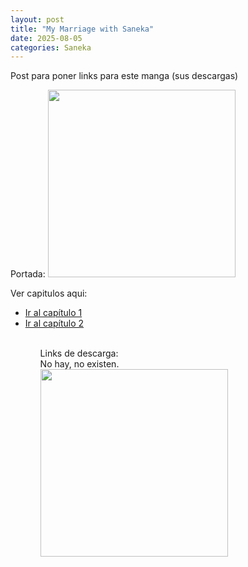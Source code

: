 ```yaml
---
layout: post
title: "My Marriage with Saneka"
date: 2025-08-05
categories: Saneka
---
```


Post para poner links para este manga (sus descargas)

Portada:
<img src="{{ site.baseurl }}/assets/img/saneka-cover.jpg" width="300">

Ver capitulos aqui:
<ul>
  <li><a href="{{ site.baseurl }}/cap1-saneka/">Ir al capítulo 1</a></li>
  <li><a href="{{ site.baseurl }}/cap2-saneka/">Ir al capítulo 2</a></li>
<ul>

<br>
Links de descarga:
<br>
No hay, no existen.
<br>
<img src="{{ site.baseurl }}/assets/img/nohaymeme.jpg" width="300">